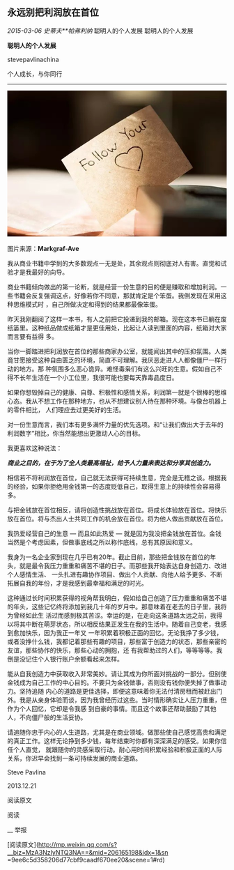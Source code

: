 ##  永远别把利润放在首位

_2015-03-06_ _史蒂夫**帕弗利纳_ 聪明人的个人发展 聪明人的个人发展

**聪明人的个人发展**

stevepavlinachina

个人成长，与你同行

__ __

![](_resources/永远别把利润放在首位image0.jpg)

图片来源：**Markgraf-Ave**

  

我从商业书籍中学到的大多数观点一无是处，其余观点则彻底对人有害。直觉和试验才是我最好的向导。

  

商业书籍倾向做出的第一论断，就是经营一份生意的目的便是赚取和增加利润。一些书籍会反复强调这点，好像若你不同意，那就肯定是个笨蛋。我倒发现在采用这种思维模式时
，自己所做决定和得到的结果都最像笨蛋。

  

昨天我刚翻阅了这样一本书，有人之前把它投递到我的邮箱。现在这本书已躺在废纸篓里。这种纸品做成纸箱才是更佳用处，比起让人读到里面的内容，纸箱对大家而言要有益得
多。

  

当你一脚踏进把利润放在首位的那些商家办公室，就能闻出其中的压抑氛围。人类竟甘愿接受这种自由匮乏的环境，简直不可理解。我厌恶走进人人都像僵尸一样行动的地方。那
种氛围多么恶心诡异。难怪毒枭们有这么兴旺的生意。假如自己不得不长年生活在一个小工位里，我很可能也要每天靠毒品度日。

  

如果你想毁掉自己的健康、自尊、积极性和感情关系，利润第一就是个很棒的思维心态。我从不想工作在那种地方，也从不想建议别人待在那种环境。与像台机器上的零件相比，
人们理应去过更美好的生活。

  

对一份生意而言，我们本有更多满怀力量的优先选项。和“让我们做出大于去年的利润数字”相比，你当然能想出更激动人心的目标。

  

我更喜欢这种说法：

  

**_商业之目的，在于为了全人类最高福祉，给予人力量来表达和分享其创造力。_**

  

相信若不将利润放在首位，自己就无法获得可持续生意，完全是无稽之谈。根据我的经验，如果你拒绝用金钱第一的态度贬低自己，取得生意上的持续性会容易得多。

  

与把金钱放在首位相反，请将创造性挑战放在首位。将成长体验放在首位。将快乐放在首位。将与杰出人士共同工作的机会放在首位。将为他人做出贡献放在首位。

  

我热爱经营自己的生意 — 而且如此热爱 — 就是因为我没把金钱放在首位。金钱当然是个考虑因素，但做事底线之所以称作底线，总有其原因和意义。

  

我身为一名企业家到现在几乎已有20年。截止目前，那些把金钱放在首位的年头，就是最令我压力重重和痛苦不堪的日子。而那些我开始表达自身创造力、改进个人感情生活、
一头扎进有趣协作项目、做出个人贡献、向他人给予更多、不断拓展自我的年份，才是我感到最幸福和满足的时光。

  

这种通过长时间积累获得的视角帮我明白，假如给自己创造了压力重重和痛苦不堪的年头，这些记忆终将添加到我几十年的岁月中。那意味着在老去的日子里，我将为曾经如此生
活过而感到极其苦涩。幸运的是，在走向这条道路太远之前，我得以将其中断在萌芽状态，所以相反结果正发生在我的生活中。随着自己变老，我感到愈加快乐，因为我正一年又
一年积累着积极正面的回忆。无论我挣了多少钱，或者没挣什么钱，我都记着那些有趣的项目，那些富于创造力的状态，那些亲密的友谊，那些协作的快乐，那些心动的拥抱，还
有我帮助过的人们，等等等等。我倒是没记住个人银行账户余额看起来怎样。

  

能从自我创造力中获取收入非常美妙。请让其成为你所面对挑战的一部分。但别使金钱成为自己工作的中心目的。不要只为金钱做事，否则没有钱你便失掉了做事动力。坚持追随
内心的道路是更佳选择，即便这意味着你无法付清房租而被赶出门外。我是从亲身体验而谈，因为我曾经历过这些。当时情形确实让人压力重重，但作为个人回忆，它却是令我感
到自豪的事情。而且这个故事还帮助鼓励了其他人，不向僵尸般的生活妥协。

  

请追随你忠于内心的人生道路，尤其是在商业领域。做那些使自己感觉高贵和满足的真正工作。这样无论挣到多少钱，每年结束时你都有深深满足的感受。如果你信任个人直觉，
就跟随你的灵感采取行动。耐心用时间积累经验和积极正面的人际关系，你迟早会找到一条可持续发展的商业道路。

  

  

Steve Pavlina

2013.12.21

  

  

阅读原文

阅读

__ 举报

[阅读原文](http://mp.weixin.qq.com/s?__biz=MzA3NzIyNTQ3NA==&mid=206165198&idx=1&sn
=9ee6c5d358206d77cbf9caadf670ee20&scene=1#rd)

